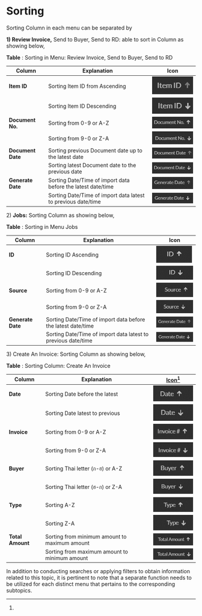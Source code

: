 # Sorting

Sorting Column in each menu can be separated by

**1) Review Invoice,** Send to Buyer, Send to RD: able to sort in Column as showing below,

**Table** ‎: Sorting in Menu: Review Invoice, Send to Buyer, Send to RD

| **Column**        | **Explanation**                                               | **Icon**                                                                                                  |
| ----------------- | ------------------------------------------------------------- | --------------------------------------------------------------------------------------------------------- |
| **Item ID**       | Sorting Item ID from Ascending                                | ![Sorting Item ID from Ascending](<../../.gitbook/assets/image (184).png>)                                |
|                   | Sorting Item ID Descending                                    | ![Sorting Item ID Descending](<../../.gitbook/assets/image (153).png>)                                    |
| **Document No.**  | Sorting from 0-9 or A-Z                                       | ![Sorting from 0-9 or A-Z](<../../.gitbook/assets/image (170).png>)                                       |
|                   | Sorting from 9-0 or Z-A                                       | ![Sorting from 9-0 or Z-A](<../../.gitbook/assets/image (208).png>)                                       |
| **Document Date** | Sorting previous Document date up to the latest date          | ![Sorting previous Document date up to the latest date](<../../.gitbook/assets/image (227).png>)          |
|                   | Sorting latest Document date to the previous date             | ![Sorting latest Document date to the previous date](<../../.gitbook/assets/image (190).png>)             |
| **Generate Date** | Sorting Date/Time of import data before the latest date/time  | ![Sorting Date/Time of import data before the latest date/time](<../../.gitbook/assets/image (207).png>)  |
|                   | Sorting Date/Time of import data latest to previous date/time | ![Sorting Date/Time of import data latest to previous date/time](<../../.gitbook/assets/image (225).png>) |



2\) **Jobs:** Sorting Column as showing below,

**Table** ‎: Sorting in Menu Jobs

| **Column**        | **Explanation**                                               | **Icon**                                                                                                  |
| ----------------- | ------------------------------------------------------------- | --------------------------------------------------------------------------------------------------------- |
| **ID**            | Sorting ID Ascending                                          | ![Sorting ID Ascending](<../../.gitbook/assets/image (189).png>)                                          |
|                   | Sorting ID Descending                                         | ![Sorting ID Descending](<../../.gitbook/assets/image (168).png>)                                         |
| **Source**        | Sorting from 0-9 or A-Z                                       | ![Sorting from 0-9 or A-Z](<../../.gitbook/assets/image (186).png>)                                       |
|                   | Sorting from 9-0 or Z-A                                       | ![Sorting from 9-0 or Z-A](<../../.gitbook/assets/image (202).png>)                                       |
| **Generate Date** | Sorting Date/Time of import data before the latest date/time  | ![Sorting Date/Time of import data before the latest date/time](<../../.gitbook/assets/image (194).png>)  |
|                   | Sorting Date/Time of import data latest to previous date/time | ![Sorting Date/Time of import data latest to previous date/time](<../../.gitbook/assets/image (179).png>) |



3\) Create An Invoice: Sorting Column as showing below,

**Table** ‎: Sorting Column: Create An Invoice

| **Column**       | **Explanation**                               | [**Icon**](#user-content-fn-1)[^1]                                                        |
| ---------------- | --------------------------------------------- | ----------------------------------------------------------------------------------------- |
| **Date**         | Sorting Date before the latest                | ![Sorting Date before the latest](<../../.gitbook/assets/image (212).png>)                |
|                  | Sorting Date latest to previous               | ![Sorting Date latest to previous](<../../.gitbook/assets/image (143).png>)               |
| **Invoice**      | Sorting from 0-9 or A-Z                       | ![Sorting from 0-9 or A-Z](<../../.gitbook/assets/image (199).png>)                       |
|                  | Sorting from 9-0 or Z-A                       | ![Sorting from 9-0 or Z-A](<../../.gitbook/assets/image (231).png>)                       |
| **Buyer**        | Sorting Thai letter (ก-ฮ) or A-Z              | ![Sorting Thai letter (ก-ฮ) or A-Z](<../../.gitbook/assets/image (159).png>)              |
|                  | Sorting Thai letter (ฮ-ก) or Z-A              | ![Sorting Thai letter (ฮ-ก) or Z-A](<../../.gitbook/assets/image (156).png>)              |
| **Type**         | Sorting A-Z                                   | ![Sorting A-Z](<../../.gitbook/assets/image (197).png>)                                   |
|                  | Sorting Z-A                                   | ![Sorting Z-A](<../../.gitbook/assets/image (174).png>)                                   |
| **Total Amount** | Sorting from minimum amount to maximum amount | ![Sorting from minimum amount to maximum amount](<../../.gitbook/assets/image (210).png>) |
|                  | Sorting from maximum amount to minimum amount | ![Sorting from maximum amount to minimum amount](<../../.gitbook/assets/image (138).png>) |

In addition to conducting searches or applying filters to obtain information related to this topic, it is pertinent to note that a separate function needs to be utilized for each distinct menu that pertains to the corresponding subtopics.

[^1]: 
